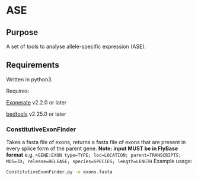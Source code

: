 # ASE
## Purpose
A set of tools to analyse allele-specific expression (ASE).
## Requirements
Written in python3.

Requires:

[Exonerate](http://www.ebi.ac.uk/about/vertebrate-genomics/software/exonerate) v2.2.0 or later

[bedtools](http://bedtools.readthedocs.io/en/latest/) v2.25.0 or later

### ConstitutiveExonFinder
Takes a fasta file of exons, returns a fasta file of exons that are present in every splice form of the parent gene.
**Note: input MUST be in FlyBase format**
e.g. `>GENE:EXON type=TYPE; loc=LOCATION; parent=TRANSCRIPTS; MD5=ID; release=RELEASE; species=SPECIES; length=LENGTH`
Example usage:
```bash
ConstitutiveExonFinder.py -e exons.fasta
```
